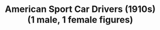 ---
layout: product
title: "American Sport Car Drivers  (1910s) (1 male, 1 female figures)"
price: "TBA" 
desc: "Maketa"
img_path: "/assets/img/ICM 24014.webp"
brand: "N/A"
available: false
special_offer: false
new: false
soon: false
cat: "010000"
subcat: "013600"
subsubcat: "0N/A"
sifra: "ICM 24014"
popular: false
spec: false
---
